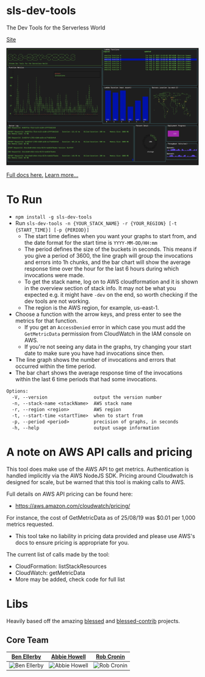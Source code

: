 # sls-dev-tools
The Dev Tools for the Serverless World

[Site](https://theodo-uk.github.io/sls-dev-tools)

![demo](./demo.png)

[Full docs here.](https://theodo-uk.github.io/sls-dev-tools/docs/README)
[Learn more...](https://theodo-uk.github.io/sls-dev-tools)

# To Run

- `npm install -g sls-dev-tools`
- Run `sls-dev-tools -n {YOUR_STACK_NAME} -r {YOUR_REGION} [-t {START_TIME}] [-p {PERIOD}]`
  - The start time defines when you want your graphs to start from, and the date format for the start time is `YYYY-MM-DD/HH:mm`
  - The period defines the size of the buckets in seconds. This means if you give a period of 3600, the line graph will group the invocations and errors into 1h chunks, and the bar chart will show the average response time over the hour for the last 6 hours during which invocations were made.
  - To get the stack name, log on to AWS cloudformation and it is shown in the overview section of stack info. It may not be what you expected e.g. it might have `-dev` on the end, so worth checking if the dev tools are not working.
  - The region is the AWS region, for example, us-east-1.
- Choose a function with the arrow keys, and press enter to see the metrics for that function.
  - If you get an `AccessDenied` error in which case you must add the `GetMetricData` permission from CloudWatch in the IAM console on AWS.
  - If you're not seeing any data in the graphs, try changing your start date to make sure you have had invocations since then.
- The line graph shows the number of invocations and errors that occurred within the time period.
- The bar chart shows the average response time of the invocations within the last 6 time periods that had some invocations.

```
Options:
  -V, --version                 output the version number
  -n, --stack-name <stackName>  AWS stack name
  -r, --region <region>         AWS region
  -t, --start-time <startTime>  when to start from
  -p, --period <period>         precision of graphs, in seconds
  -h, --help                    output usage information
```

# A note on AWS API calls and pricing

This tool does make use of the AWS API to get metrics. Authentication is handled implicitly via the AWS NodeJS SDK. Pricing around Cloudwatch is designed for scale, but be warned that this tool is making calls to AWS.

Full details on AWS API pricing can be found here:
- https://aws.amazon.com/cloudwatch/pricing/

For instance, the cost of GetMetricData as of 25/08/19 was $0.01 per 1,000 metrics requested.
- This tool take no liability in pricing data provided and please use AWS's docs to ensure pricing is appropriate for you.

The current list of calls made by the tool:

- CloudFormation: listStackResources
- CloudWatch: getMetricData
- More may be added, check code for full list


# Libs

Heavily based off the amazing [blessed](https://github.com/chjj/blessed) and [blessed-contrib](https://github.com/yaronn/blessed-contrib) projects.

## Core Team

| [Ben Ellerby](https://github.com/BenEllerby) | [Abbie Howell](https://github.com/abbiehowell) | [Rob Cronin](https://github.com/robcronin) |
|---|---|---|
| ![Ben Ellerby](https://avatars2.githubusercontent.com/u/11080984?s=150) | ![Abbie Howell](https://avatars3.githubusercontent.com/u/41898453?s=150) | ![Rob Cronin](https://avatars3.githubusercontent.com/u/32868346?s=150) |
